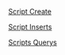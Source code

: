 [Script Create](t01/tarefas/t01/tarefa01-create.sql)

[Script Inserts](t01/tarefas/t01/tarefa01-inserts.sql)

[Scripts Querys](t01/querys/)
